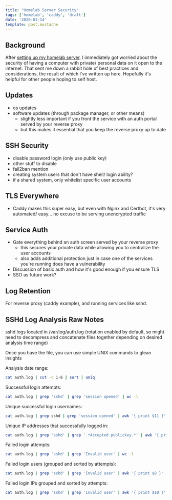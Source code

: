 ```yaml
---
title: "Homelab Server Security"
tags: ['homelab', 'caddy', 'draft']
date: '2020-01-14'
template: post.mustache
---
```


## Background
After [setting up my homelab server](/homelab-server), I immediately got worried about the security of having a computer with private/ personal data on it open to the internet. That sent me down a rabbit hole of best practices and considerations, the result of which I've written up here. Hopefully it's helpful for other people hoping to self host.

## Updates
- os updates
- software updates (through package manager, or other means)
  - slightly less important if you front the service with an auth portal served by your reverse proxy
  - but this makes it essential that you keep the reverse proxy up to date

## SSH Security
- disable password login (only use public key)
- other stuff to disable
- fail2ban mention
- creating system users that don't have shell/ login ability?
- if a shared system, only whitelist specific user accounts

## TLS Everywhere
- Caddy makes this super easy, but even with Nginx and Certbot, it's very automated/ easy... no excuse to be serving unencrypted traffic

## Service Auth
- Gate everything behind an auth screen served by your reverse proxy
  - this secures your private data while allowing you to centralize the user accounts
  - also adds additional protection just in case one of the services you're running does have a vulnerability
- Discussion of basic auth and how it's good enough if you ensure TLS
- SSO as future work?

## Log Retention
For reverse proxy (caddy example), and running services like sshd.

## SSHd Log Analysis Raw Notes
sshd logs located in /var/log/auth.log (rotation enabled by default, so might need to decompress and concatenate files together depending on desired analysis time range)

Once you have the file, you can use simple UNIX commands to glean insights

Analysis date range:
```bash
cat auth.log | cut -c 1-6 | sort | uniq
```

Successful login attempts:
```bash
cat auth.log | grep 'sshd' | grep 'session opened' | wc -l
```

Unique successful login usernames:
```bash
cat auth.log | grep sshd | grep 'session opened' | awk '{ print $11 }' | sort | uniq
```

Unique IP addresses that successfully logged in:
```bash
cat auth.log | grep 'sshd' | grep '.*Accepted publickey.*' | awk '{ print $11 }' | sort | uniq
```

Failed login attempts:
```bash
cat auth.log | grep 'sshd' | grep 'Invalid user' | wc -l
```

Failed login users (grouped and sorted by attempts):
```bash
cat auth.log | grep 'sshd' | grep 'Invalid user' | awk '{ print $8 }' | sort | uniq -c | sort -r
```

Failed login IPs grouped and sorted by attempts:
```bash
cat auth.log | grep 'sshd' | grep 'Invalid user' | awk '{ print $10 }' | sort | uniq -c | sort -r
```

